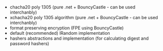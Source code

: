 - chacha20 poly 1305 (pure .net + BouncyCastle - can be used interchanbly)
- xchacha20 poly 1305 algorithm (pure .net + BouncyCastle - can be used interchanbly)
- format preserving encryption (FPE using BouncyCastle)
- default (recommended) IRandom implementation
- hashers abstractions and implementation (for calculating digest and password hashers)
